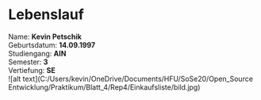# Lebenslauf
Name: **Kevin Petschik**  
Geburtsdatum: **14.09.1997**  
Studiengang: **AIN**  
Semester: **3**  
Vertiefung: **SE**  
![alt text](C:/Users/kevin/OneDrive/Documents/HFU/SoSe20/Open_Source Entwicklung/Praktikum/Blatt_4/Rep4/Einkaufsliste/bild.jpg)
